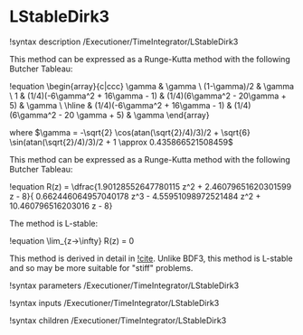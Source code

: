 # LStableDirk3

!syntax description /Executioner/TimeIntegrator/LStableDirk3

This method can be expressed as a Runge-Kutta method with the following Butcher Tableau:

!equation
\begin{array}{c|ccc}
  \gamma & \gamma \\
  (1-\gamma)/2 & \gamma \\
  1 & (1/4)(-6\gamma^2 + 16\gamma - 1) & (1/4)(6\gamma^2 - 20\gamma + 5) & \gamma \\
\hline
    &  (1/4)(-6\gamma^2 + 16\gamma - 1)  & (1/4)(6\gamma^2 - 20 \gamma + 5) & \gamma
\end{array}

where $\gamma = -\sqrt{2} \cos(atan(\sqrt{2}/4)/3)/2 + \sqrt{6} \sin(atan(\sqrt{2}/4)/3)/2 + 1  \approx 0.435866521508459$

This method can be expressed as a Runge-Kutta method with the following Butcher Tableau:

!equation
R(z) = \dfrac{1.90128552647780115 z^2 + 2.46079651620301599 z - 8}{
       0.662446064957040178 z^3 - 4.55951098972521484 z^2 + 10.460796516203016 z - 8}

The method is L-stable:

!equation
\lim_{z->\infty} R(z) = 0

This method is derived in detail in [!cite](alexander1967). Unlike BDF3,
this method is L-stable and so may be more suitable for "stiff"
problems.

!syntax parameters /Executioner/TimeIntegrator/LStableDirk3

!syntax inputs /Executioner/TimeIntegrator/LStableDirk3

!syntax children /Executioner/TimeIntegrator/LStableDirk3

